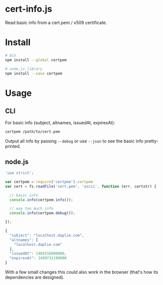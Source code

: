 cert-info.js
============

Read basic info from a cert.pem / x509 certificate.

Install
=======

```bash
# bin
npm install --global certpem

# node.js library
npm install --save certpem
```

Usage
=====

CLI
---

For basic info (subject, altnames, issuedAt, expiresAt):

```bash
certpem /path/to/cert.pem
```

Output all info by passing `--debug` or use `--json` to see the basic info pretty-printed.

node.js
-------

```javascript
'use strict';

var certpem = require('certpem').certpem
var cert = fs.readFile('cert.pem', 'ascii', function (err, certstr) {

  // basic info
  console.info(certpem.info());

  // way too much info
  console.info(certpem.debug());

});
```

```javascript
{
  "subject": "localhost.daplie.com",
  "altnames": [
    "localhost.daplie.com"
  ],
  "issuedAt": 1465516800000,
  "expiresAt": 1499731199000
}
```

With a few small changes this could also work in the browser (that's how its dependencies are designed).
